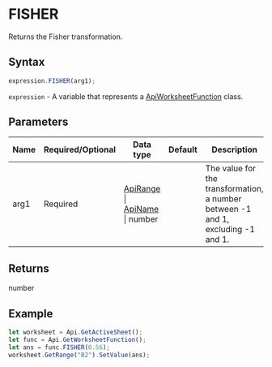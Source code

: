 # FISHER

Returns the Fisher transformation.

## Syntax

```javascript
expression.FISHER(arg1);
```

`expression` - A variable that represents a [ApiWorksheetFunction](../ApiWorksheetFunction.md) class.

## Parameters

| **Name** | **Required/Optional** | **Data type** | **Default** | **Description** |
| ------------- | ------------- | ------------- | ------------- | ------------- |
| arg1 | Required | [ApiRange](../../ApiRange/ApiRange.md) \| [ApiName](../../ApiName/ApiName.md) \| number |  | The value for the transformation, a number between -1 and 1, excluding -1 and 1. |

## Returns

number

## Example



```javascript editor-
let worksheet = Api.GetActiveSheet();
let func = Api.GetWorksheetFunction();
let ans = func.FISHER(0.56);
worksheet.GetRange("B2").SetValue(ans);



```
